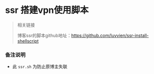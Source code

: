 # ssr 搭建vpn使用脚本

> 相关链接
>
> 博客ssr的脚本github地址：https://github.com/luvvien/ssr-install-shellscript

### 备注说明

- 此 `ssr.sh` 为防止原博主失联
